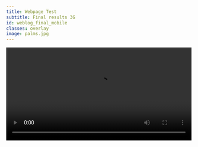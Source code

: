```yaml
---
title: Webpage Test
subtitle: Final results 3G
id: weblog_final_mobile
classes: overlay
image: palms.jpg
---
```


<video width="500" controls src="{{site.baseurl}}files/front-end-performance/weblog_final_3g.mp4" />